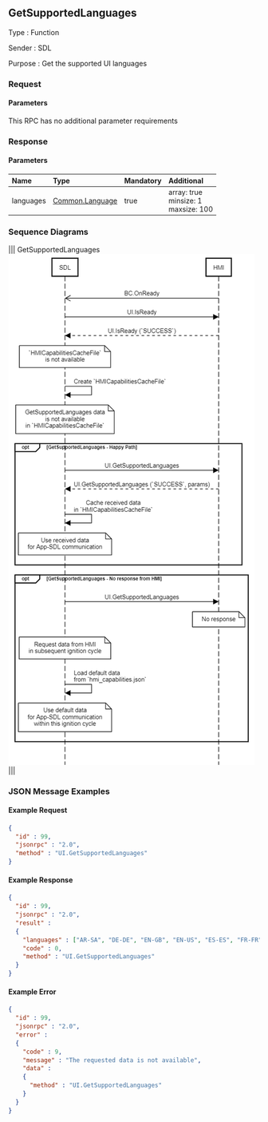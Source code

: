 ## GetSupportedLanguages

Type
: Function

Sender
: SDL

Purpose
: Get the supported UI languages

### Request

#### Parameters

This RPC has no additional parameter requirements

### Response

#### Parameters

|Name|Type|Mandatory|Additional|
|:---|:---|:--------|:---------|
|languages|[Common.Language](../../common/enums/#language)|true|array: true<br>minsize: 1<br>maxsize: 100|

### Sequence Diagrams

|||
GetSupportedLanguages  
![GetSupportedLanguages](./assets/GetSupportedLanguages.png)
|||

### JSON Message Examples

#### Example Request

```json
{
  "id" : 99,
  "jsonrpc" : "2.0",
  "method" : "UI.GetSupportedLanguages"
}
```

#### Example Response

```json
{
  "id" : 99,
  "jsonrpc" : "2.0",
  "result" :
  {
    "languages" : ["AR-SA", "DE-DE", "EN-GB", "EN-US", "ES-ES", "FR-FR", "IT-IT"],
    "code" : 0,
    "method" : "UI.GetSupportedLanguages"
  }
}
```

#### Example Error

```json
{
  "id" : 99,
  "jsonrpc" : "2.0",
  "error" :
  {
    "code" : 9,
    "message" : "The requested data is not available",
    "data" :
    {
      "method" : "UI.GetSupportedLanguages"
    }
  }
}
```
